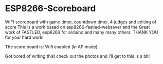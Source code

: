 # ESP8266-Scoreboard
WIFI scoreboard with game timer, countdown timer, 4 judges and editing of score 
This is a work based on esp8266-fastled-websever and the Great work of FASTLED, esp8266 for arduino and many many others. THANK YOU for your hard work!

The score board is:
  Wifi enabled (in AP mode).


Got bored of writing this! check out the photos and I'll get to this is a bit!

